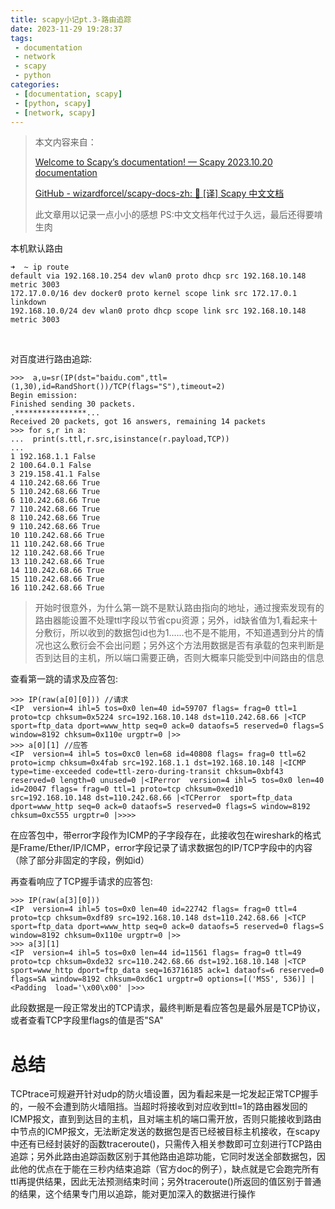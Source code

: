 ```yaml
---
title: scapy小记pt.3-路由追踪
date: 2023-11-29 19:28:37
tags:
 - documentation
 - network
 - scapy 
 - python
categories:
 - [documentation, scapy]
 - [python, scapy]
 - [network, scapy]
---
```


> 本文内容来自：
> 
> [Welcome to Scapy’s documentation! &mdash; Scapy 2023.10.20 documentation](https://scapy.readthedocs.io/en/latest)
> 
> [GitHub - wizardforcel/scapy-docs-zh: :book: [译] Scapy 中文文档](https://github.com/wizardforcel/scapy-docs-zh)
> 
> 此文章用以记录一点小小的感想
> PS:中文文档年代过于久远，最后还得要啃生肉

本机默认路由

```
➜  ~ ip route
default via 192.168.10.254 dev wlan0 proto dhcp src 192.168.10.148 metric 3003
172.17.0.0/16 dev docker0 proto kernel scope link src 172.17.0.1 linkdown
192.168.10.0/24 dev wlan0 proto dhcp scope link src 192.168.10.148 metric 3003
```

<br>

对百度进行路由追踪:

```
>>>  a,u=sr(IP(dst="baidu.com",ttl=(1,30),id=RandShort())/TCP(flags="S"),timeout=2)
Begin emission:
Finished sending 30 packets.
.****************...
Received 20 packets, got 16 answers, remaining 14 packets
>>> for s,r in a:
...  print(s.ttl,r.src,isinstance(r.payload,TCP))
...
1 192.168.1.1 False
2 100.64.0.1 False
3 219.158.41.1 False
4 110.242.68.66 True
5 110.242.68.66 True
6 110.242.68.66 True
7 110.242.68.66 True
8 110.242.68.66 True
9 110.242.68.66 True
10 110.242.68.66 True
11 110.242.68.66 True
12 110.242.68.66 True
13 110.242.68.66 True
14 110.242.68.66 True
15 110.242.68.66 True
16 110.242.68.66 True
```

> 开始时很意外，为什么第一跳不是默认路由指向的地址，通过搜索发现有的路由器能设置不处理ttl字段以节省cpu资源；另外，id缺省值为1,看起来十分敷衍，所以收到的数据包id也为1......也不是不能用，不知道遇到分片的情况也这么敷衍会不会出问题；另外这个方法用数据是否有承载的包来判断是否到达目的主机，所以端口需要正确，否则大概率只能受到中间路由的信息

查看第一跳的请求及应答包:

```
>>> IP(raw(a[0][0])) //请求
<IP  version=4 ihl=5 tos=0x0 len=40 id=59707 flags= frag=0 ttl=1 proto=tcp chksum=0x5224 src=192.168.10.148 dst=110.242.68.66 |<TCP  sport=ftp_data dport=www_http seq=0 ack=0 dataofs=5 reserved=0 flags=S window=8192 chksum=0x110e urgptr=0 |>>
>>> a[0][1] //应答
<IP  version=4 ihl=5 tos=0xc0 len=68 id=40808 flags= frag=0 ttl=62 proto=icmp chksum=0x4fab src=192.168.1.1 dst=192.168.10.148 |<ICMP  type=time-exceeded code=ttl-zero-during-transit chksum=0xbf43 reserved=0 length=0 unused=0 |<IPerror  version=4 ihl=5 tos=0x0 len=40 id=20047 flags= frag=0 ttl=1 proto=tcp chksum=0xed10 src=192.168.10.148 dst=110.242.68.66 |<TCPerror  sport=ftp_data dport=www_http seq=0 ack=0 dataofs=5 reserved=0 flags=S window=8192
chksum=0xc555 urgptr=0 |>>>>
```

在应答包中，带error字段作为ICMP的子字段存在，此接收包在wireshark的格式是Frame/Ether/IP/ICMP，error字段记录了请求数据包的IP/TCP字段中的内容（除了部分非固定的字段，例如id）

再查看响应了TCP握手请求的应答包:

```
>>> IP(raw(a[3][0]))
<IP  version=4 ihl=5 tos=0x0 len=40 id=22742 flags= frag=0 ttl=4 proto=tcp chksum=0xdf89 src=192.168.10.148 dst=110.242.68.66 |<TCP  sport=ftp_data dport=www_http seq=0 ack=0 dataofs=5 reserved=0 flags=S window=8192 chksum=0x110e urgptr=0 |>>
>>> a[3][1]
<IP  version=4 ihl=5 tos=0x0 len=44 id=11561 flags= frag=0 ttl=49 proto=tcp chksum=0xde32 src=110.242.68.66 dst=192.168.10.148 |<TCP  sport=www_http dport=ftp_data seq=163716185 ack=1 dataofs=6 reserved=0 flags=SA window=8192 chksum=0xd6c1 urgptr=0 options=[('MSS', 536)] |<Padding  load='\x00\x00' |>>>
```

此段数据是一段正常发出的TCP请求，最终判断是看应答包是最外层是TCP协议，或者查看TCP字段里flags的值是否"SA"

# 总结

TCPtrace可规避开针对udp的防火墙设置，因为看起来是一坨发起正常TCP握手的，一般不会遭到防火墙阻挡。当超时将接收到对应收到ttl=1的路由器发回的ICMP报文，直到到达目的主机，且对端主机的端口需开放，否则只能接收到路由中节点的ICMP报文，无法断定发送的数据包是否已经被目标主机接收，在scapy中还有已经封装好的函数traceroute()，只需传入相关参数即可立刻进行TCP路由追踪；另外此路由追踪函数区别于其他路由追踪功能，它同时发送全部数据包，因此他的优点在于能在三秒内结束追踪（官方doc的例子），缺点就是它会跑完所有ttl再提供结果，因此无法预测结束时间；另外traceroute()所返回的值区别于普通的结果，这个结果专门用以追踪，能对更加深入的数据进行操作
